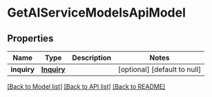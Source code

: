 # GetAIServiceModelsApiModel
## Properties

| Name | Type | Description | Notes |
|------------ | ------------- | ------------- | -------------|
| **inquiry** | [**Inquiry**](Inquiry.md) |  | [optional] [default to null] |

[[Back to Model list]](../README.md#documentation-for-models) [[Back to API list]](../README.md#documentation-for-api-endpoints) [[Back to README]](../README.md)

